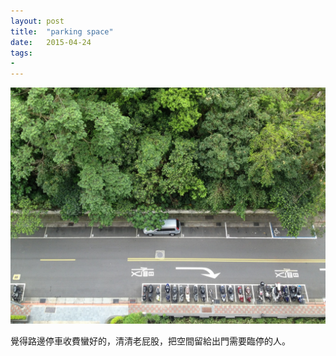 ```yaml
---
layout: post
title:  "parking space"
date:   2015-04-24
tags:
- 
---
```


![parking space](/assets/media/2015-04-24-parking-space.jpg)

覺得路邊停車收費蠻好的，清清老屁股，把空間留給出門需要臨停的人。
